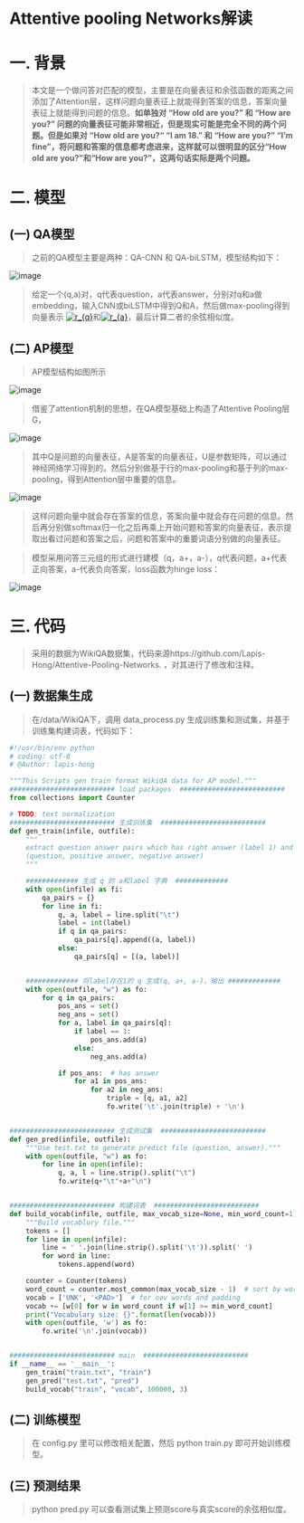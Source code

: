 Attentive pooling Networks解读
=============================

# 一. 背景

> 本文是一个做问答对匹配的模型，主要是在向量表征和余弦函数的距离之间添加了Attention层，这样问题向量表征上就能得到答案的信息，答案向量表征上就能得到问题的信息。**如单独对 “How old are you?” 和 “How are you?” 问题的向量表征可能非常相近，但是现实可能是完全不同的两个问题。但是如果对 “How old are you?“ “I am 18.” 和 “How are you?” “I’m fine”，将问题和答案的信息都考虑进来，这样就可以很明显的区分“How old are you?”和“How are you?”，这两句话实际是两个问题。**

# 二. 模型

## (一) QA模型

> 之前的QA模型主要是两种：QA-CNN 和 QA-biLSTM，模型结构如下：

![image](https://github.com/ShaoQiBNU/NLP_QA--Attentive-pooling-Networks/blob/master/image/1.png)

> 给定一个(q,a)对，q代表question，a代表answer，分别对q和a做embedding，输入CNN或biLSTM中得到Q和A，然后做max-pooling得到向量表示 <a href="https://www.codecogs.com/eqnedit.php?latex=r_{q}" target="_blank"><img src="https://latex.codecogs.com/svg.latex?r_{q}" title="r_{q}" /></a>和<a href="https://www.codecogs.com/eqnedit.php?latex=r_{a}" target="_blank"><img src="https://latex.codecogs.com/svg.latex?r_{a}" title="r_{a}" /></a>，最后计算二者的余弦相似度。

## (二) AP模型

> AP模型结构如图所示

![image](https://github.com/ShaoQiBNU/NLP_QA--Attentive-pooling-Networks/blob/master/image/2.png)

> 借鉴了attention机制的思想，在QA模型基础上构造了Attentive Pooling层G，

![image](https://github.com/ShaoQiBNU/NLP_QA--Attentive-pooling-Networks/blob/master/image/3.png)

> 其中Q是问题的向量表征，A是答案的向量表征，U是参数矩阵，可以通过神经网络学习得到的。然后分别做基于行的max-pooling和基于列的max-pooling，得到Attention层中重要的信息。

![image](https://github.com/ShaoQiBNU/NLP_QA--Attentive-pooling-Networks/blob/master/image/4.png)

> 这样问题向量中就会存在答案的信息，答案向量中就会存在问题的信息。然后再分别做softmax归一化之后再乘上开始问题和答案的向量表征，表示提取出看过问题和答案之后，问题和答案中的重要词语分别做的向量表征。

> 模型采用问答三元组的形式进行建模（q，a+，a-），q代表问题，a+代表正向答案，a-代表负向答案，loss函数为hinge loss：

![image](https://github.com/ShaoQiBNU/NLP_QA--Attentive-pooling-Networks/blob/master/image/5.png)

# 三. 代码

> 采用的数据为WikiQA数据集，代码来源https://github.com/Lapis-Hong/Attentive-Pooling-Networks. ，对其进行了修改和注释。

## (一) 数据集生成

> 在/data/WikiQA下，调用 data_process.py 生成训练集和测试集，并基于训练集构建词表，代码如下：

```python
#!/usr/bin/env python
# coding: utf-8
# @Author: lapis-hong

"""This Scripts gen train format WikiQA data for AP model."""
########################## load packages  ##########################
from collections import Counter

# TODO: text normalization
########################## 生成训练集  ##########################
def gen_train(infile, outfile):
    """
    extract question answer pairs which has right answer (label 1) and gen triple
    (question, positive answer, negative answer)
    """

    ############# 生成 q 的 a和label 字典  #############
    with open(infile) as fi:
        qa_pairs = {}
        for line in fi:
            q, a, label = line.split("\t")
            label = int(label)
            if q in qa_pairs:
                qa_pairs[q].append((a, label))
            else:
                qa_pairs[q] = [(a, label)]


    ############# 将label存在1的 q 生成(q, a+, a-)，输出 #############
    with open(outfile, "w") as fo:
        for q in qa_pairs:
            pos_ans = set()
            neg_ans = set()
            for a, label in qa_pairs[q]:
                if label == 1:
                    pos_ans.add(a)
                else:
                    neg_ans.add(a)

            if pos_ans:  # has answer
                for a1 in pos_ans:
                    for a2 in neg_ans:
                        triple = [q, a1, a2]
                        fo.write('\t'.join(triple) + '\n')


########################## 生成测试集  ##########################
def gen_pred(infile, outfile):
    """Use test.txt to generate predict file (question, answer)."""
    with open(outfile, "w") as fo:
        for line in open(infile):
            q, a, l = line.strip().split("\t")
            fo.write(q+"\t"+a+"\n")


########################## 构建词表  ##########################
def build_vocab(infile, outfile, max_vocab_size=None, min_word_count=1):
    """Build vocablury file."""
    tokens = []
    for line in open(infile):
        line = ' '.join(line.strip().split('\t')).split(' ')
        for word in line:
            tokens.append(word)

    counter = Counter(tokens)
    word_count = counter.most_common(max_vocab_size - 1)  # sort by word freq.
    vocab = ['UNK', '<PAD>']  # for oov words and padding
    vocab += [w[0] for w in word_count if w[1] >= min_word_count]
    print("Vocabulary size: {}".format(len(vocab)))
    with open(outfile, 'w') as fo:
        fo.write('\n'.join(vocab))


########################## main  ##########################
if __name__ == '__main__':
    gen_train("train.txt", "train")
    gen_pred("test.txt", "pred")
    build_vocab("train", "vocab", 100000, 3)
```

## (二) 训练模型

> 在 config.py 里可以修改相关配置，然后 python train.py 即可开始训练模型。

## (三) 预测结果

> python pred.py 可以查看测试集上预测score与真实score的余弦相似度。
